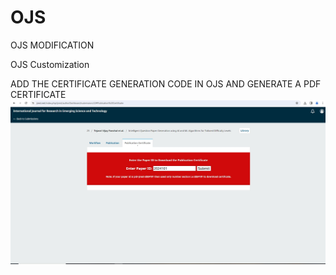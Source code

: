 # OJS
  OJS MODIFICATION
  
   OJS Customization
   
   ADD THE CERTIFICATE GENERATION CODE IN OJS AND GENERATE A PDF CERTIFICATE
     ![Main](https://github.com/sggupta86/OJS/blob/main/ojs-certificate-genration-upgradation.jpg)
